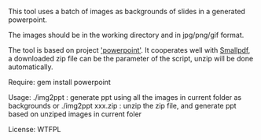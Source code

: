 This tool uses a batch of images as backgrounds of slides in a generated powerpoint.

The images should be in the working directory and in jpg/png/gif format.

The tool is based on project ['powerpoint'](https://github.com/pythonicrubyist/powerpoint). It cooperates well with [Smallpdf](https://smallpdf.com/cn/pdf-to-jpg), a downloaded zip file can be the parameter of the script, unzip will be done automatically.

Require:
  gem install powerpoint

Usage:
  ./img2ppt : generate ppt using all the images in current folder as backgrounds
or
  ./img2ppt xxx.zip : unzip the zip file, and generate ppt based on unziped images in current foler

License: WTFPL

